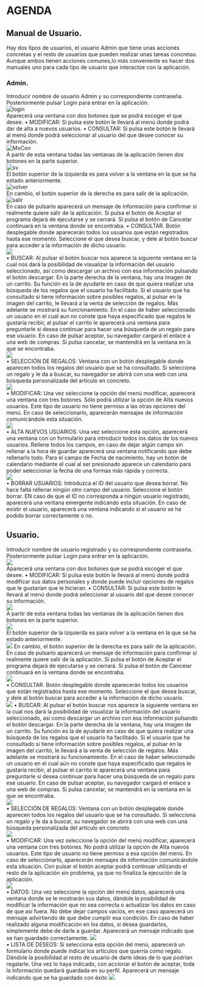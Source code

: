 # AGENDA
## Manual de Usuario.
Hay dos tipos de usuarios, el usuario Admin que tiene unas acciones concretas y el resto de usuarios que pueden realizar unas tareas concretas. 
Aunque ambos tienen acciones comunes,lo más conveniente es hacer dos manuales uno para cada tipo de usuario que interactúe con la aplicación.
### Admin.
Introducir nombre de usuario Admin y su correspondiente contraseña. Posteriormente pulsar Login para entrar en la aplicación.   
![login](Imagenes/login.png)    
Aparecerá una ventana con dos botones que se podrá escoger el que desee.
• MODIFICAR: Si pulsa este botón le llevará al menú donde podrá dar de alta a nuevos usuarios.
• CONSULTAR: Si pulsa este botón le llevará al menú donde podrá seleccionar al usuario del que desee conocer su información.  
![MoCon](Imagenes/Mo_Con.png)     
A partir de esta ventana todas las ventanas de la aplicación tienen dos botones en la parte superior.  
![sv](Imagenes/btnSV.png)    
El botón superior de la izquierda es para volver a la ventana en la que se ha estado anteriormente.  
![volver](Imagenes/btnV.png)   
En cambio, el botón superior de la derecha es para salir de la aplicación.  
![salir](Imagenes/btnS.png)  
En caso de pulsarlo aparecerá un mensaje de información para confirmar si realmente quiere salir de la aplicación. Si pulsa el botón de Aceptar el programa dejará de ejecutarse y se cerrará. Si pulsa el botón de Cancelar continuará en la ventana donde se encontraba.
• CONSULTAR.
Botón desplegable donde aparecerán todos los usuarios que están registrados hasta ese momento. Seleccione el que desea buscar, y dele al botón buscar para acceder a la información de dicho usuario.  
![](Imagenes/consultar.png)    
• BUSCAR: Al pulsar el botón buscar nos aparece la siguiente ventana en la cual nos dará la posibilidad de visualizar la información del usuario seleccionado, así como descargar un archivo con esa información pulsando el botón descargar.
En la parte derecha de la ventana, hay una imagen de un carrito. Su función es la de ayudarle en caso de que quiera realizar una búsqueda de los regalos que el usuario ha facilitado.
Si el usuario que ha consultado si tiene información sobre posibles regalos, al pulsar en la imagen del carrito, le llevará a la venta de selección de regalos. Más adelante se mostrará su funcionamiento.
En el caso de haber seleccionado un usuario en el cual aun no conste que haya especificado que regalos le gustaría recibir, al pulsar el carrito le aparecerá una ventana para preguntarle si desea continuar para hacer una búsqueda de un regalo para ese usuario.
En caso de pulsar aceptar, su navegador cargará el enlace a una web de compras.
Si pulsa cancelar, se mantendrá en la ventana en la que se encontraba.  
![](Imagenes/info.png)    
• SELECCIÓN DE REGALOS: Ventana con un botón desplegable donde aparecen todos los regalos del usuario que se ha consultado. Si selecciona un regalo y le da a buscar, su navegador se abrirá con una web con una búsqueda personalizada del artículo en concreto.  
![](Imagenes/regalos.png)    
• MODIFICAR: Una vez seleccione la opción del menú modificar, aparecerá una ventana con tres botones. Sólo podrá utilizar la opción de Alta nuevos usuarios. Este tipo de usuario no tiene permiso a las otras opciones del menú. En caso de seleccionarlo, aparecerán mensajes de información comunicándole esta situación.  
![](Imagenes/menu.png)    
• ALTA NUEVOS USUARIOS: Una vez seleccione esta opción, aparecerá una ventana con un formulario para introducir todos los datos de los nuevos usuarios.
Rellene todos los campos, en caso de dejar algún campo sin rellenar a la hora de guardar aparecerá una ventana notificando que debe rellenarlo todo.
Para el campo de Fecha de nacimiento, hay un botón de calendario mediante el cual al ser presionado aparece un calendario para poder seleccionar la fecha de una formas más rápida y correcta.  
![](Imagenes/insertar.png)     
• BORRAR USUARIOS: Introduzca el ID del usuario que desea borrar. No hace falta rellenar ningún otro campo del usuario. Seleccione el botón borrar. EN caso de que el ID no corresponda a ningún usuario registrado, aparecerá una ventana emergente indicando esta situación.
En caso de existir el usuario, aparecerá una ventana indicando si el usuario se ha podido borrar correctamente o no.
## Usuario.
Introducir nombre de usuario registrado y su correspondiente contraseña. Posteriormente pulsar Login para entrar en la aplicación.  
![](Imagenes/login2.png)    
Aparecerá una ventana con dos botones que se podrá escoger el que desee.
• MODIFICAR: Si pulsa este botón le llevará al menú donde podrá modificar sus datos personales y donde puede incluir opciones de regalos que le gustarían que le hicieran.
• CONSULTAR: Si pulsa este botón le llevará al menú donde podrá seleccionar al usuario del que desee conocer su información.  
![](Imagenes/Mo_Con.png)   
A partir de esta ventana todas las ventanas de la aplicación tienen dos botones en la parte superior.  
![](Imagenes/btnSV.png)   
El botón superior de la izquierda es para volver a la ventana en la que se ha estado anteriormente.  
![](Imagenes/btnV.png)
En cambio, el botón superior de la derecha es para salir de la aplicación.
En caso de pulsarlo aparecerá un mensaje de información para confirmar si realmente quiere salir de la aplicación. Si pulsa el botón de Aceptar el programa dejará de ejecutarse y se cerrará. Si pulsa el botón de Cancelar continuará en la ventana donde se encontraba.  
![](Imagenes/btnS.png)    
• CONSULTAR.
Botón desplegable donde aparecerán todos los usuarios que están registrados hasta ese momento. Seleccione el que desea buscar, y dele al botón buscar para acceder a la información de dicho usuario.  
![](Imagenes/consultar.png)
• BUSCAR: Al pulsar el botón buscar nos aparece la siguiente ventana en la cual nos dará la posibilidad de visualizar la información del usuario seleccionado, así como descargar un archivo con esa información pulsando el botón descargar.
En la parte derecha de la ventana, hay una imagen de un carrito. Su función es la de ayudarle en caso de que quiera realizar una búsqueda de los regalos que el usuario ha facilitado.
Si el usuario que ha consultado si tiene información sobre posibles regalos, al pulsar en la imagen del carrito, le llevará a la venta de selección de regalos. Más adelante se mostrará su funcionamiento.
En el caso de haber seleccionado un usuario en el cual aún no conste que haya especificado que regalos le gustaría recibir, al pulsar el carrito le aparecerá una ventana para preguntarle si desea continuar para hacer una búsqueda de un regalo para ese usuario.
En caso de pulsar aceptar, su navegador cargará el enlace a una web de compras.
Si pulsa cancelar, se mantendrá en la ventana en la que se encontraba.  
![](Imagenes/info.png)   
• SELECCIÓN DE REGALOS: Ventana con un botón desplegable donde aparecen todos los regalos del usuario que se ha consultado. Si selecciona un regalo y le da a buscar, su navegador se abrirá con una web con una búsqueda personalizada del artículo en concreto.  
![](Imagenes/regalos.png)    
• MODIFICAR: Una vez seleccione la opción del menú modificar, aparecerá una ventana con tres botones. No podrá utilizar la opción de Alta nuevos usuarios. Este tipo de usuario no tiene permiso a esa opción del menú. En caso de seleccionarlo, aparecerán mensajes de información comunicándole esta situación.
Con pulsar el botón aceptar podrá continuar utilizando el resto de la aplicación sin problema, ya que no finaliza la ejecución de la aplicación.  
![](Imagenes/menu.png)    
• DATOS: Una vez seleccione la opción del menú datos, aparecerá una ventana donde se le mostrarán sus datos, dándole la posibilidad de modificar la información que no sea correcta o actualizar los datos en caso de que así fuera.
No debe dejar campos vacíos, en ese caso aparecerá un mensaje advirtiendo de que debe cumplir esa condición.
En caso de haber realizado alguna modificación en los datos, si desea guardarlos, simplemente debe de darle a guardar. Aparecerá un mensaje indicado que se han guardado correctamente.
![](Imagenes/actualizar.png)    
• LISTA DE DESEOS: Si selecciona esta opción del menú, aparecerá un formulario donde puede indicar los artículos que querría como regalo. Dándole la posibilidad al resto de usuario de darle ideas de lo que podrían regalarle. Una vez lo haya indicado, con accionar el botón de aceptar, toda la información quedará guardada en su perfil. Aparecerá un mensaje indicando que se ha guardado con éxito
![](Imagenes/insertReg.png)    
